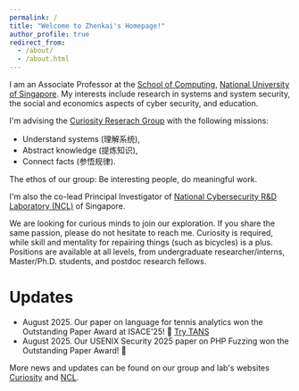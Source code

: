 ```yaml
---
permalink: /
title: "Welcome to Zhenkai's Homepage!"
author_profile: true
redirect_from: 
  - /about/
  - /about.html
---
```


I am an Associate Professor at the [School of Computing](https://www.comp.nus.edu.sg/), [National University of Singapore](https://www.nus.edu.sg). My interests include research in systems and system security, the social and economics aspects of cyber security, and education. 

I'm advising the [Curiosity Reserach Group](https://curiosity.comp.nus.edu.sg) with the following missions:
* Understand systems (理解系统),
* Abstract knowledge (提炼知识),
* Connect facts (参悟规律).

The ethos of our group: Be interesting people, do meaningful work.

I'm also the co-lead Principal Investigator of [National Cybersecurity R&D Laboratory (NCL)](https://ncl.sg) of Singapore.

We are looking for curious minds to join our exploration. If you share the same passion, please do not hesitate to reach me. Curiosity is required, while skill and mentality for repairing things (such as bicycles) is a plus. Positions are available at all levels, from undergraduate researcher/interns, Master/Ph.D. students, and postdoc research fellows.



Updates
======

* August 2025. Our paper on language for tennis analytics won the Outstanding Paper Award at ISACE'25! 🎉 [Try TANS](https://tennis-ans.github.io)
* August 2025. Our USENIX Security 2025 paper on PHP Fuzzing won the Outstanding Paper Award! 🎉

More news and updates can be found on our group and lab's websites [Curiosity](https://curiosity.comp.nus.edu.sg/) and [NCL](https://ncl.sg). 
